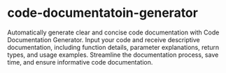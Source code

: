 # code-documentatoin-generator
Automatically generate clear and concise code documentation with Code Documentation Generator. Input your code and receive descriptive documentation, including function details, parameter explanations, return types, and usage examples. Streamline the documentation process, save time, and ensure informative code documentation.
